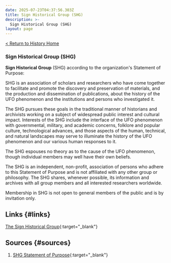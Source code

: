 ```yaml
---
date: 2025-07-23T04:37:56.303Z
title: Sign Historical Group (SHG)
description: >-
  Sign Historical Group (SHG)
layout: page
---
```


[< Return to History Home](/History-TriState)

### Sign Historical Group (SHG)
**Sign Historical Group** (SHG) according to the organization's Statement of
Purpose:

SHG is an association of scholars and researchers who have come together
to facilitate and promote the discovery and preservation of materials,
and the production and dissemination of publications, about the history
of the UFO phenomenon and the institutions and persons who investigated
it.

The SHG pursues these goals in the traditional manner of historians and
archivists working on a subject of widespread public interest and
cultural impact. Interests of the SHG include the interface of the UFO phenomenon with governmental, military, and academic concerns, folklore
and popular culture, technological advances, and those aspects of the
human, technical, and natural landscapes may serve to illuminate the
history of the UFO phenomenon and our various human responses to it.

The SHG espouses no theory as to the cause of the UFO phenomenon, though
individual members may well have their own beliefs.

The SHG is an independent, non-profit, association of persons who adhere
to this Statement of Purpose and is not affiliated with any other group
or philosophy. The SHG shares, whenever possible, its information and
archives with all group members and all interested researchers
worldwide.

Membership in SHG is not open to general members of the public and is by
invitation only.

Links {#links}
-----

[The Sign Historical Group](http://www.project1947.com/shg/){:target="_blank"}

Sources {#sources}
-------

1.  [SHG Statement of Purpose](http://www.project1947.com/shg/sop.htm){:target="_blank"}